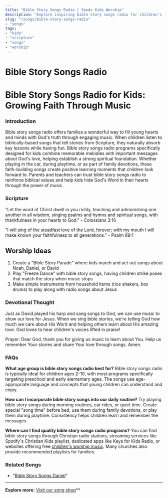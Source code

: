 ```yaml
---
title: "Bible Story Songs Radio | Seeds Kids Worship"
description: "Explore inspiring bible story songs radio for children's worship and faith development. Biblical music resources for families and ministry."
slug: "/songs/bible-story-songs-radio"
- "songs"
tags:
- "kids"
- "scripture"
- "songs"
- "worship"
---
```


# Bible Story Songs Radio

# Bible Story Songs Radio for Kids: Growing Faith Through Music

### Introduction
Bible story songs radio offers families a wonderful way to fill young hearts and minds with God's truth through engaging music. When children listen to biblically-based songs that tell stories from Scripture, they naturally absorb key lessons while having fun. Bible story songs radio programs specifically designed for kids combine memorable melodies with important messages about God's love, helping establish a strong spiritual foundation. Whether playing in the car, during playtime, or as part of family devotions, these faith-building songs create positive learning moments that children look forward to. Parents and teachers can trust bible story songs radio to reinforce biblical values and help kids hide God's Word in their hearts through the power of music.

### Scripture
"Let the word of Christ dwell in you richly, teaching and admonishing one another in all wisdom, singing psalms and hymns and spiritual songs, with thankfulness in your hearts to God." - Colossians 3:16

"I will sing of the steadfast love of the Lord, forever; with my mouth I will make known your faithfulness to all generations." - Psalm 89:1

## Worship Ideas
1. Create a "Bible Story Parade" where kids march and act out songs about Noah, Daniel, or David
2. Play "Freeze Dance" with bible story songs, having children strike poses that match the story when music stops
3. Make simple instruments from household items (rice shakers, box drums) to play along with radio songs about Jesus

### Devotional Thought
Just as David played his harp and sang songs to God, we can use music to show our love for Jesus. When we sing bible stories, we're telling God how much we care about His Word and helping others learn about His amazing love. God loves to hear children's voices lifted in praise!

Prayer: Dear God, thank you for giving us music to learn about You. Help us remember Your stories and share Your love through songs. Amen.

### FAQs
**What age group is bible story songs radio best for?**
Bible story songs radio is typically ideal for children ages 2-10, with most programs specifically targeting preschool and early elementary ages. The songs use age-appropriate language and concepts that young children can understand and enjoy.

**How can I incorporate bible story songs into our daily routine?**
Try playing bible story songs during morning routines, car rides, or quiet time. Create special "song time" before bed, use them during family devotions, or play them during playtime. Consistency helps children learn and remember the messages.

**Where can I find quality bible story songs radio programs?**
You can find bible story songs through Christian radio stations, streaming services like Spotify's Christian Kids playlist, dedicated apps like Keys for Kids Radio, or websites offering free [children's worship music](/songs/children-s-worship-music/). Many churches also provide recommended playlists for families.

### Related Songs

- "[Bible Story Songs Daniel](/songs/bible-story-songs-daniel/)"

---

**Explore more:** [Visit our song shop](https://seedskidsworship.com/shop)**

<!-- Schema Markup -->
<script type="application/ld+json">
{
  "@context": "https://schema.org",
  "@type": "MusicRecording",
  "name": "Bible Story Songs Radio",
  "byArtist": {
    "@type": "MusicGroup",
    "name": "Seeds Kids Worship"
  },
  "isFamilyFriendly": true,
  "url": "https://seedskidsworship.com/songs/bible-story-songs-radio/"
}
</script>
